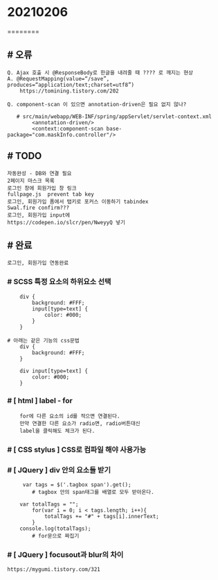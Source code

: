 # 20210206
========

## # 오류
    Q. Ajax 호출 시 @ResponseBody로 한글을 내려줄 때 ???? 로 깨지는 현상
    A. @RequestMapping(value=“/save”, produces=“application/text;charset=utf8”)
        https://tomining.tistory.com/202

    Q. component-scan 이 있으면 annotation-driven은 필요 없지 않나?

       # src/main/webapp/WEB-INF/spring/appServlet/servlet-context.xml
            <annotation-driven/>
            <context:component-scan base-package="com.maskInfo.controller"/>

## # TODO
    자동완성 - DB와 연결 필요
    2페이지 마스크 목록
    로그인 창에 회원가입 창 링크
    fullpage.js  prevent tab key
    로그인, 회원가입 폼에서 탭키로 포커스 이동하기 tabindex
    Swal.fire confirm???
    로그인, 회원가입 input에
    https://codepen.io/slcr/pen/NweyyQ 넣기

## # 완료 
    로그인, 회원가입 연동완료
    

### # SCSS 특정 요소의 하위요소 선택
        div {
            background: #FFF;
            input[type=text] {
                color: #000;
            }
        }   

    # 아래는 같은 기능의 css문법
        div {
            background: #FFF;
        }

        div input[type=text] {
            color: #000;
        }

### # [ html ] label - for
        for에 다른 요소의 id를 적으면 연결된다.
        만약 연결한 다른 요소가 radio면, radio버튼대신
        label을 클릭해도 체크가 된다.

### # [ CSS stylus ] CSS로 컴파일 해야 사용가능

### # [ JQuery ] div 안의 요소들 받기

         var tags = $('.tagbox span').get();
            # tagbox 안의 span태그를 배열로 모두 받아온다.

        var totalTags = "";
            for(var i = 0; i < tags.length; i++){
                totalTags += "#" + tags[i].innerText;
            }
        console.log(totalTags);
            # for문으로 짜집기

### # [ JQuery ] focusout과 blur의 차이
    https://mygumi.tistory.com/321